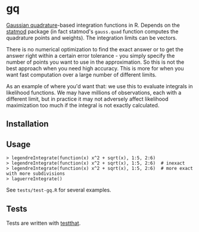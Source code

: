 
# gq

[Gaussian quadrature](http://en.wikipedia.org/wiki/Gaussian_quadrature)-based integration functions in R. Depends on the [statmod](http://cran.r-project.org/web/packages/statmod/index.html) package (in fact statmod's `gauss.quad` function computes the quadrature points and weights). The integration limits can be vectors. 

There is no numerical optimization to find the exact answer or to get the answer right within a certain error tolerance - you simply specify the number of points you want to use in the approximation. So this is not the best approach when you need high accuracy. This is more for when you want fast computation over a large number of different limits. 

As an example of where you'd want that: we use this to evaluate integrals in likelihood functions. We may have millions of observations, each with a different limit, but in practice it may not adversely affect likelihood maximization too much if the integral is not exactly calculated. 

## Installation

## Usage

```
> legendreIntegrate(function(x) x^2 + sqrt(x), 1:5, 2:6)
> legendreIntegrate(function(x) x^2 + sqrt(x), 1:5, 2:6)  # inexact
> legendreIntegrate(function(x) x^2 + sqrt(x), 1:5, 2:6)  # more exact with more subdivisions
> laguerreIntegrate()
```

See `tests/test-gq.R` for several examples. 

## Tests

Tests are written with [testthat](https://github.com/hadley/testthat). 
